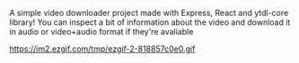 A simple video downloader project made with Express, React and ytdl-core library!
You can inspect a bit of information about the video and download it in audio or video+audio format if they're avaliable

https://im2.ezgif.com/tmp/ezgif-2-818857c0e0.gif
